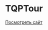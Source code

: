 ﻿# TQPTour

[Посмотреть сайт](https://username.github.io/repository-name/](https://solarfox5.github.io/My_Site-QPTour-/)](https://solarfox5.github.io/My_Site-QPTour-/))


